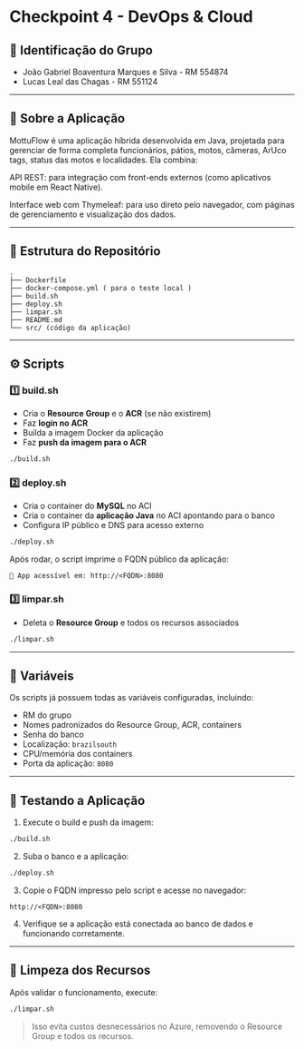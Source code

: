 # Checkpoint 4 - DevOps & Cloud

## 👥 Identificação do Grupo

- João Gabriel Boaventura Marques e Silva - RM 554874
- Lucas Leal das Chagas - RM 551124

---

## 🏢 Sobre a Aplicação

MottuFlow é uma aplicação híbrida desenvolvida em Java, projetada para gerenciar de forma completa funcionários, pátios, motos, câmeras, ArUco tags, status das motos e localidades. Ela combina:

API REST: para integração com front-ends externos (como aplicativos mobile em React Native).

Interface web com Thymeleaf: para uso direto pelo navegador, com páginas de gerenciamento e visualização dos dados.

---

## 📂 Estrutura do Repositório

```
.
├── Dockerfile
├── docker-compose.yml ( para o teste local )
├── build.sh
├── deploy.sh
├── limpar.sh
├── README.md
└── src/ (código da aplicação)
````

---

## ⚙️ Scripts

### 1️⃣ build.sh

- Cria o **Resource Group** e o **ACR** (se não existirem)  
- Faz **login no ACR**  
- Builda a imagem Docker da aplicação  
- Faz **push da imagem para o ACR**

```bash
./build.sh
````

### 2️⃣ deploy.sh

* Cria o container do **MySQL** no ACI
* Cria o container da **aplicação Java** no ACI apontando para o banco
* Configura IP público e DNS para acesso externo

```bash
./deploy.sh
```

Após rodar, o script imprime o FQDN público da aplicação:

```
🚀 App acessível em: http://<FQDN>:8080
```

### 3️⃣ limpar.sh

* Deleta o **Resource Group** e todos os recursos associados

```bash
./limpar.sh
```

---

## 🔧 Variáveis

Os scripts já possuem todas as variáveis configuradas, incluindo:

* RM do grupo
* Nomes padronizados do Resource Group, ACR, containers
* Senha do banco
* Localização: `brazilsouth`
* CPU/memória dos containers
* Porta da aplicação: `8080`

---

## 🚀 Testando a Aplicação

1. Execute o build e push da imagem:

```bash
./build.sh
```

2. Suba o banco e a aplicação:

```bash
./deploy.sh
```

3. Copie o FQDN impresso pelo script e acesse no navegador:

```
http://<FQDN>:8080
```

4. Verifique se a aplicação está conectada ao banco de dados e funcionando corretamente.

---

## 🧹 Limpeza dos Recursos

Após validar o funcionamento, execute:

```bash
./limpar.sh
```

> Isso evita custos desnecessários no Azure, removendo o Resource Group e todos os recursos.
